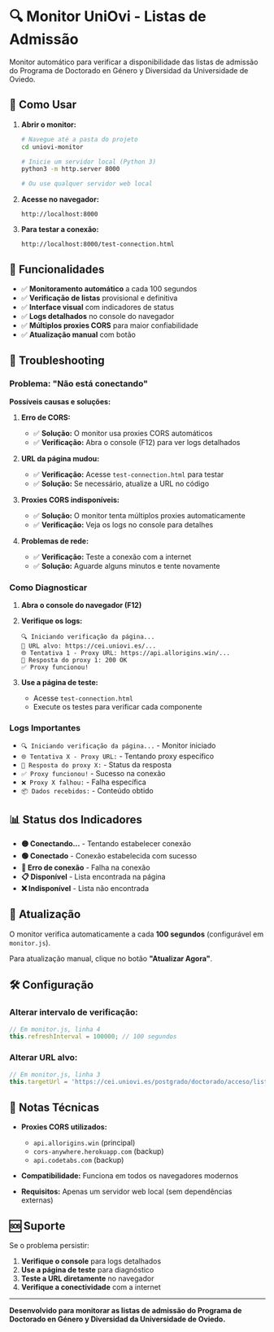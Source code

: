 # 🔍 Monitor UniOvi - Listas de Admissão

Monitor automático para verificar a disponibilidade das listas de admissão do Programa de Doctorado en Género y Diversidad da Universidade de Oviedo.

## 🚀 Como Usar

1. **Abrir o monitor:**
   ```bash
   # Navegue até a pasta do projeto
   cd uniovi-monitor
   
   # Inicie um servidor local (Python 3)
   python3 -m http.server 8000
   
   # Ou use qualquer servidor web local
   ```

2. **Acesse no navegador:**
   ```
   http://localhost:8000
   ```

3. **Para testar a conexão:**
   ```
   http://localhost:8000/test-connection.html
   ```

## 🔧 Funcionalidades

- ✅ **Monitoramento automático** a cada 100 segundos
- ✅ **Verificação de listas** provisional e definitiva
- ✅ **Interface visual** com indicadores de status
- ✅ **Logs detalhados** no console do navegador
- ✅ **Múltiplos proxies CORS** para maior confiabilidade
- ✅ **Atualização manual** com botão

## 🐛 Troubleshooting

### Problema: "Não está conectando"

**Possíveis causas e soluções:**

1. **Erro de CORS:**
   - ✅ **Solução:** O monitor usa proxies CORS automáticos
   - ✅ **Verificação:** Abra o console (F12) para ver logs detalhados

2. **URL da página mudou:**
   - ✅ **Verificação:** Acesse `test-connection.html` para testar
   - ✅ **Solução:** Se necessário, atualize a URL no código

3. **Proxies CORS indisponíveis:**
   - ✅ **Solução:** O monitor tenta múltiplos proxies automaticamente
   - ✅ **Verificação:** Veja os logs no console para detalhes

4. **Problemas de rede:**
   - ✅ **Verificação:** Teste a conexão com a internet
   - ✅ **Solução:** Aguarde alguns minutos e tente novamente

### Como Diagnosticar

1. **Abra o console do navegador (F12)**
2. **Verifique os logs:**
   ```
   🔍 Iniciando verificação da página...
   🎯 URL alvo: https://cei.uniovi.es/...
   🌐 Tentativa 1 - Proxy URL: https://api.allorigins.win/...
   📡 Resposta do proxy 1: 200 OK
   ✅ Proxy funcionou!
   ```

3. **Use a página de teste:**
   - Acesse `test-connection.html`
   - Execute os testes para verificar cada componente

### Logs Importantes

- `🔍 Iniciando verificação da página...` - Monitor iniciado
- `🌐 Tentativa X - Proxy URL:` - Tentando proxy específico
- `📡 Resposta do proxy X:` - Status da resposta
- `✅ Proxy funcionou!` - Sucesso na conexão
- `❌ Proxy X falhou:` - Falha específica
- `📦 Dados recebidos:` - Conteúdo obtido

## 📊 Status dos Indicadores

- **🟡 Conectando...** - Tentando estabelecer conexão
- **🟢 Conectado** - Conexão estabelecida com sucesso
- **🔴 Erro de conexão** - Falha na conexão
- **📋 Disponível** - Lista encontrada na página
- **❌ Indisponível** - Lista não encontrada

## 🔄 Atualização

O monitor verifica automaticamente a cada **100 segundos** (configurável em `monitor.js`).

Para atualização manual, clique no botão **"Atualizar Agora"**.

## 🛠️ Configuração

### Alterar intervalo de verificação:
```javascript
// Em monitor.js, linha 4
this.refreshInterval = 100000; // 100 segundos
```

### Alterar URL alvo:
```javascript
// Em monitor.js, linha 3
this.targetUrl = 'https://cei.uniovi.es/postgrado/doctorado/acceso/listas';
```

## 📝 Notas Técnicas

- **Proxies CORS utilizados:**
  - `api.allorigins.win` (principal)
  - `cors-anywhere.herokuapp.com` (backup)
  - `api.codetabs.com` (backup)

- **Compatibilidade:** Funciona em todos os navegadores modernos
- **Requisitos:** Apenas um servidor web local (sem dependências externas)

## 🆘 Suporte

Se o problema persistir:

1. **Verifique o console** para logs detalhados
2. **Use a página de teste** para diagnóstico
3. **Teste a URL diretamente** no navegador
4. **Verifique a conectividade** com a internet

---

**Desenvolvido para monitorar as listas de admissão do Programa de Doctorado en Género y Diversidad da Universidade de Oviedo.** 